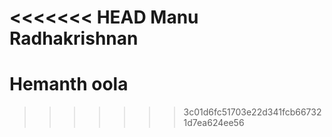 <<<<<<< HEAD
Manu Radhakrishnan
=======
# Hemanth oola
>>>>>>> 3c01d6fc51703e22d341fcb667321d7ea624ee56
